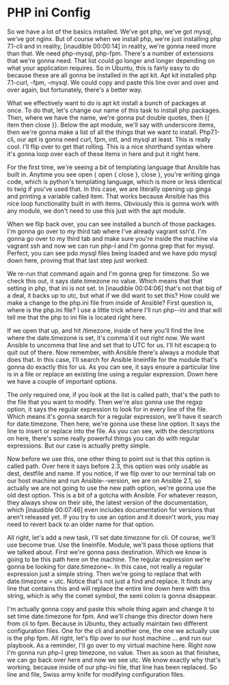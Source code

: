 # PHP ini Config

So we have a lot of the basics installed. We've got php, we've got mysql, we've got nginx. But of course when we install php, we're just installing php 7.1-cli and in reality, [inaudible 00:00:14] in reality, we're gonna need more than that. We need php-mysql, php-fpm. There's a number of extensions that we're gonna need. That list could go longer and longer depending on what your application requires. So in Ubuntu, this is fairly easy to do because these are all gonna be installed in the apt kit. Apt kit installed php 7.1-curl, -fpm, -mysql. We could copy and paste this line over and over and over again, but fortunately, there's a better way.

What we effectively want to do is apt kit install a bunch of packages at once. To do that, let's change our name of this task to install php packages. Then, where we have the name, we're gonna put double quotes, then {{ item then close }}. Below the apt module, we'll say with underscore items, then we're gonna make a list of all the things that we want to install. Php7.1-cli, our apt is gonna need curl, fpm, intl, and mysql at least. This is really cool. I'll flip over to get that rolling. This is a nice shorthand syntax where it's gonna loop over each of these items in here and put it right here.

For the first time, we're seeing a bit of templating language that Ansible has built in. Anytime you see open { open { close }, close }, you're writing ginga code, which is python's templating language, which is more or less identical to twig if you've used that. In this case, we are literally opening up ginga and printing a variable called item. That works because Ansible has this nice loop functionality built in with items. Obviously this is gonna work with any module, we don't need to use this just with the apt module.

When we flip back over, you can see installed a bunch of those packages. I'm gonna go over to my third tab where I've already vagrant ssh'd. I'm gonna go over to my third tab and make sure you're inside the machine via vagrant ssh and now we can run php-I and I'm gonna grep that for mysql. Perfect, you can see pdo mysql files being loaded and we have pdo mysql down here, proving that that last step just worked.

We re-run that command again and I'm gonna grep for timezone. So we check this out, it says date.timezone no value. Which means that that setting in php, that ini is not set. In [inaudible 00:04:06] that's not that big of a deal, it backs up to utc, but what if we did want to set this? How could we make a change to the php.ini file from inside of Ansible? First question is, where is the php.ini file? I use a little trick where I'll run php--ini and that will tell me that the php to ini file is located right here.

If we open that up, and hit /timezone, inside of here you'll find the line where the date.timezone is set, it's comma'd it out right now. We want Ansible to uncomma that line and set that to UTC for us. I'll hit escape:q to quit out of there. Now remember, with Ansible there's always a module that does that. In this case, I'll search for Ansible lineinfile for the module that's gonna do exactly this for us. As you can see, it says ensure a particular line is in a file or replace an existing line using a regular expression. Down here we have a couple of important options.

The only required one, if you look at the list is called path, that's the path to the file that you want to modify. Then we're also gonna use the regxp option, it says the regular expression to look for in every line of the file. Which means it's gonna search for a regular expression, we'll have it search for date.timezone. Then here, we're gonna use these line option. It says the line to insert or replace into the file. As you can see, with the descriptions on here, there's some really powerful things you can do with regular expressions. But our case is actually pretty simple.

Now before we use this, one other thing to point out is that this option is called path. Over here it says before 2.3, this option was only usable as dest, destfile and name. If you notice, if we flip over to our terminal tab on our host machine and run Ansible--version, we are on Ansible 2.1, so actually we are not going to use the new path option, we're gonna use the old dest option. This is a bit of a gotcha with Ansible. For whatever reason, they always show on their site, the latest version of the documentation, which [inaudible 00:07:46] even includes documentation for versions that aren't released yet. If you try to use an option and it doesn't work, you may need to revert back to an older name for that option.

All right, let's add a new task, I'll set date.timezone for cli. Of course, we'll use become true. Use the lineinfile. Module, we'll pass those options that we talked about. First we're gonna pass destination. Which we know is going to be this path here on the machine. The regular expression we're gonna be looking for date.timezone=. In this case, not really a regular expression just a simple string. Then we're going to replace that with date.timezone = utc. Notice that's not just a find and replace. It finds any line that contains this and will replace the entire line down here with this string, which is why the comet symbol, the semi colon is gonna disappear.

I'm actually gonna copy and paste this whole thing again and change it to set time date.timezone for fpm. And we'll change this director down here from cli to fpm. Because in Ubuntu, they actually maintain two different configuration files. One for the cli and another one, the one we actually use is the php fpm. All right, let's flip over to our host machine ... and run our playbook. As a reminder, I'll go over to my virtual machine here. Right now I'm gonna run php-I grep timezone, no value. Then as soon as that finishes, we can go back over here and now we see utc. We know exactly why that's working, because inside of our php-ini file, that line has been replaced. So line and file, Swiss army knife for modifying configuration files.



